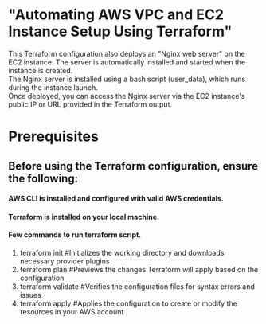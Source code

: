 # "Automating AWS VPC and EC2 Instance Setup Using Terraform"
This Terraform configuration also deploys an "Nginx web server" on the EC2 instance. The server is automatically installed and started when the instance is created.<br>
The Nginx server is installed using a bash script (user_data), which runs during the instance launch.<br>
Once deployed, you can access the Nginx server via the EC2 instance's public IP or URL provided in the Terraform output.

# Prerequisites
## Before using the Terraform configuration, ensure the following:

#### AWS CLI is installed and configured with valid AWS credentials.<br>
#### Terraform is installed on your local machine.<br>
#### Few commands to run terraform script.<br>
1. terraform init   #Initializes the working directory and downloads necessary provider plugins
2. terraform plan   #Previews the changes Terraform will apply based on the configuration
3. terraform validate   #Verifies the configuration files for syntax errors and issues
4. terraform apply  #Applies the configuration to create or modify the resources in your AWS account
